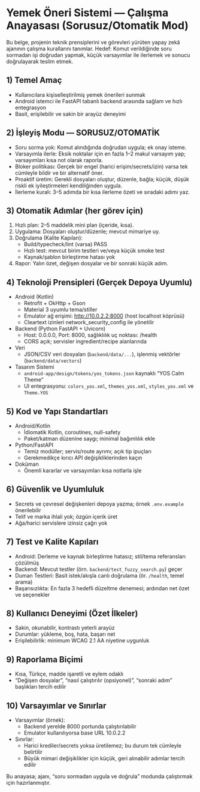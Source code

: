# Yemek Öneri Sistemi — Çalışma Anayasası (Sorusuz/Otomatik Mod)

Bu belge, projenin teknik prensiplerini ve görevleri yürüten yapay zekâ ajanının çalışma kurallarını tanımlar. Hedef: Komut verildiğinde soru sormadan işi doğrudan yapmak, küçük varsayımlar ile ilerlemek ve sonucu doğrulayarak teslim etmek.

## 1) Temel Amaç
- Kullanıcılara kişiselleştirilmiş yemek önerileri sunmak
- Android istemci ile FastAPI tabanlı backend arasında sağlam ve hızlı entegrasyon
- Basit, erişilebilir ve sakin bir arayüz deneyimi

## 2) İşleyiş Modu — SORUSUZ/OTOMATİK
- Soru sorma yok: Komut alındığında doğrudan uygula; ek onay isteme.
- Varsayımla ilerle: Eksik noktalar için en fazla 1–2 makul varsayım yap; varsayımları kısa not olarak raporla.
- Bloker politikası: Gerçek bir engel (harici erişim/secrets/izin) varsa tek cümleyle bildir ve bir alternatif öner.
- Proaktif üretim: Gerekli dosyaları oluştur, düzenle, bağla; küçük, düşük riskli ek iyileştirmeleri kendiliğinden uygula.
- İlerleme kuralı: 3–5 adımda bir kısa ilerleme özeti ve sıradaki adımı yaz.

## 3) Otomatik Adımlar (her görev için)
1) Hızlı plan: 2–5 maddelik mini plan (içeride, kısa).
2) Uygulama: Dosyaları oluştur/düzenle; mevcut mimariye uy.
3) Doğrulama (Kalite Kapıları):
	 - Build/typecheck/lint (varsa) PASS
	 - Hızlı test: mevcut birim testleri ve/veya küçük smoke test
	 - Kaynak/şablon birleştirme hatası yok
4) Rapor: Yalın özet, değişen dosyalar ve bir sonraki küçük adım.

## 4) Teknoloji Prensipleri (Gerçek Depoya Uyumlu)
- Android (Kotlin)
	- Retrofit + OkHttp + Gson
	- Material 3 uyumlu tema/stiller
	- Emulator ağ erişimi: http://10.0.2.2:8000 (host localhost köprüsü)
	- Cleartext izinleri network_security_config ile yönetilir
- Backend (Python FastAPI + Uvicorn)
	- Host: 0.0.0.0, Port: 8000, sağlıklılık uç noktası: /health
	- CORS açık; servisler ingredient/recipe alanlarında
- Veri
	- JSON/CSV veri dosyaları (`backend/data/...`), işlenmiş vektörler (`backend/data/vectors`)
- Tasarım Sistemi
	- `android-app/design/tokens/yos_tokens.json` kaynaklı “YOS Calm Theme”
	- UI entegrasyonu: `colors_yos.xml`, `themes_yos.xml`, `styles_yos.xml` ve `Theme.YOS`

## 5) Kod ve Yapı Standartları
- Android/Kotlin
	- İdiomatik Kotlin, coroutines, null-safety
	- Paket/katman düzenine saygı; minimal bağımlılık ekle
- Python/FastAPI
	- Temiz modüller; servis/route ayrımı; açık tip ipuçları
	- Gerekmedikçe kırıcı API değişikliklerinden kaçın
- Doküman
	- Önemli kararlar ve varsayımları kısa notlarla işle

## 6) Güvenlik ve Uyumluluk
- Secrets ve çevresel değişkenleri depoya yazma; örnek `.env.example` önerilebilir
- Telif ve marka ihlali yok; özgün içerik üret
- Ağa/harici servislere izinsiz çağrı yok

## 7) Test ve Kalite Kapıları
- Android: Derleme ve kaynak birleştirme hatasız; stil/tema referansları çözülmüş
- Backend: Mevcut testler (örn. `backend/test_fuzzy_search.py`) geçer
- Duman Testleri: Basit istek/akışla canlı doğrulama (ör. `/health`, temel arama)
- Başarısızlıkta: En fazla 3 hedefli düzeltme denemesi; ardından net özet ve seçenekler

## 8) Kullanıcı Deneyimi (Özet İlkeler)
- Sakin, okunabilir, kontrastı yeterli arayüz
- Durumlar: yükleme, boş, hata, başarı net
- Erişilebilirlik: minimum WCAG 2.1 AA niyetine uygunluk

## 9) Raporlama Biçimi
- Kısa, Türkçe, madde işaretli ve eylem odaklı
- “Değişen dosyalar”, “nasıl çalıştırılır (opsiyonel)”, “sonraki adım” başlıkları tercih edilir

## 10) Varsayımlar ve Sınırlar
- Varsayımlar (örnek):
	- Backend yerelde 8000 portunda çalıştırılabilir
	- Emulator kullanılıyorsa base URL 10.0.2.2
- Sınırlar:
	- Harici krediler/secrets yoksa üretilemez; bu durum tek cümleyle belirtilir
	- Büyük mimari değişiklikler için küçük, geri alınabilir adımlar tercih edilir

Bu anayasa; ajanı, “soru sormadan uygula ve doğrula” modunda çalıştırmak için hazırlanmıştır.